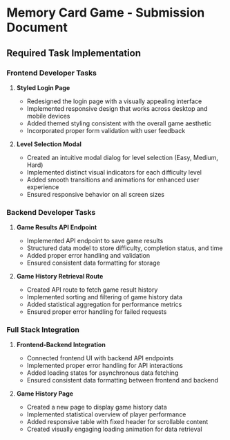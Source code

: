 # Memory Card Game - Submission Document

## Required Task Implementation

### Frontend Developer Tasks

1. **Styled Login Page**

   - Redesigned the login page with a visually appealing interface
   - Implemented responsive design that works across desktop and mobile devices
   - Added themed styling consistent with the overall game aesthetic
   - Incorporated proper form validation with user feedback
2. **Level Selection Modal**

   - Created an intuitive modal dialog for level selection (Easy, Medium, Hard)
   - Implemented distinct visual indicators for each difficulty level
   - Added smooth transitions and animations for enhanced user experience
   - Ensured responsive behavior on all screen sizes

### Backend Developer Tasks

1. **Game Results API Endpoint**

   - Implemented API endpoint to save game results
   - Structured data model to store difficulty, completion status, and time
   - Added proper error handling and validation
   - Ensured consistent data formatting for storage
2. **Game History Retrieval Route**

   - Created API route to fetch game result history
   - Implemented sorting and filtering of game history data
   - Added statistical aggregation for performance metrics
   - Ensured proper error handling for failed requests

### Full Stack Integration

1. **Frontend-Backend Integration**

   - Connected frontend UI with backend API endpoints
   - Implemented proper error handling for API interactions
   - Added loading states for asynchronous data fetching
   - Ensured consistent data formatting between frontend and backend
2. **Game History Page**

   - Created a new page to display game history data
   - Implemented statistical overview of player performance
   - Added responsive table with fixed header for scrollable content
   - Created visually engaging loading animation for data retrieval
